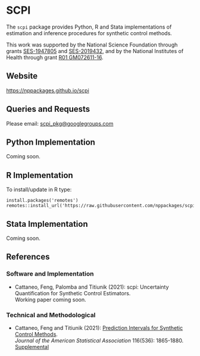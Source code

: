 # SCPI

The `scpi` package provides Python, R and Stata implementations of estimation and inference procedures for synthetic control methods.

This work was supported by the National Science Foundation through grants [SES-1947805](https://www.nsf.gov/awardsearch/showAward?AWD_ID=1947805) and [SES-2019432](https://www.nsf.gov/awardsearch/showAward?AWD_ID=2019432), and by the National Institutes of Health through grant [R01 GM072611-16](https://reporter.nih.gov/project-details/10093056).

## Website

https://nppackages.github.io/scpi

## Queries and Requests

Please email: [scpi_pkg@googlegroups.com](mailto:scpi_pkg@googlegroups.com)

## Python Implementation

Coming soon.

## R Implementation

To install/update in R type:
```
install.packages('remotes')
remotes::install_url('https://raw.githubusercontent.com/nppackages/scpi/master/R/scpi_0.1.tar.gz')
```

## Stata Implementation

Coming soon.

## References

### Software and Implementation

- Cattaneo, Feng, Palomba and Titiunik (2021): scpi: Uncertainty Quantification for Synthetic Control Estimators.<br>
Working paper coming soon.

### Technical and Methodological

- Cattaneo, Feng and Titiunik (2021): [Prediction Intervals for Synthetic Control Methods](https://nppackages.github.io/references/Cattaneo-Feng-Titiunik_2021_JASA.pdf).<br>
_Journal of the American Statistical Association_ 116(536): 1865-1880.<br>
[Supplemental](https://nppackages.github.io/references/Cattaneo-Feng-Titiunik_2021_JASA--Supplement.pdf)<br>

<br><br>
